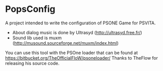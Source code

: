 # PopsConfig
A project intended to write the configuration of PSONE Game for PSVITA.

- About dialog music is done by Ultrasyd (http://ultrasyd.free.fr/)
- Sound lib used is muxm (http://musound.sourceforge.net/muxm/index.html)

You can use this tool with the PSOne loader that can be found at https://bitbucket.org/TheOfficialFloW/psoneloader/
Thanks to TheFlow for releasing his source code.
